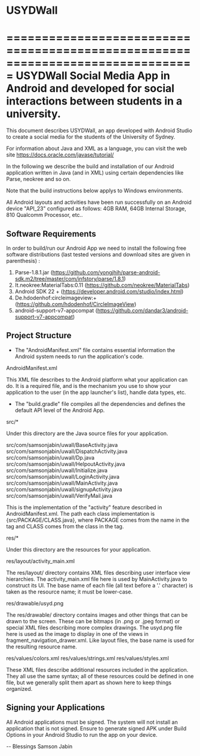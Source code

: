 # USYDWall

===============================================================================
                                USYDWall
                         Social Media App in Android 
             and developed for social interactions between students
                              in a university.
===============================================================================

This document describes USYDWall, an app developed with Android Studio to create
a social media for the students of the University of Sydney. 

For information about Java and XML as a language, you can visit the web site
https://docs.oracle.com/javase/tutorial/

In the following we describe the build and installation of our Android
application written in Java (and in XML) using certain dependencies like
Parse, neokree and so on.

Note that the build instructions below applys to Windows environments.

All Android layouts and activities have been run successfully on an Android device
"API_23" configured as follows: 4GB RAM, 64GB Internal Storage, 810 Qualcomm Processor, etc..


Software Requirements
---------------------

In order to build/run our Android App we need to install the following
free software distributions (last tested versions and download sites are given
in parenthesis) :

1) Parse-1.8.1.jar    (https://github.com/yongjhih/parse-android-sdk.m2/tree/master/com/infstory/parse/1.8.1)
2) It.neokree:MaterialTabs:0.11 (https://github.com/neokree/MaterialTabs)
3) Android SDK 22 +   (https://developer.android.com/studio/index.html)
4) De.hdodenhof:circleimageview:+   (https://github.com/hdodenhof/CircleImageView)
5) android-support-v7-appcompat     (https://github.com/dandar3/android-support-v7-appcompat)


Project Structure
-----------------

* The "AndroidManifest.xml" file contains essential information the Android
  system needs to run the application's code.  
  
AndroidManifest.xml

This XML file describes to the Android platform what your application can do.
It is a required file, and is the mechanism you use to show your application
to the user (in the app launcher's list), handle data types, etc.

* The "build.gradle" file compiles all the dependencies and defines the default API level of the Android App. 

src/*

Under this directory are the Java source files for your application.

src/com/samsonjabin/uwall/BaseActivity.java
src/com/samsonjabin/uwall/DispatchActivity.java
src/com/samsonjabin/uwall/Dp.java
src/com/samsonjabin/uwall/HelpoutActivity.java
src/com/samsonjabin/uwall/Initialize.java
src/com/samsonjabin/uwall/LoginActivity.java
src/com/samsonjabin/uwall/MainActivity.java
src/com/samsonjabin/uwall/signupActivity.java
src/com/samsonjabin/uwall/VerifyMail.java

This is the implementation of the "activity" feature described in
AndroidManifest.xml.  The path each class implementation is
{src/PACKAGE/CLASS.java}, where PACKAGE comes from the name in the <package>
tag and CLASS comes from the class in the <activity> tag.


res/*

Under this directory are the resources for your application.

res/layout/activity_main.xml

The res/layout/ directory contains XML files describing user interface
view hierarchies.  The activity_main.xml file here is used by
MainActivity.java to construct its UI.  The base name of each file
(all text before a '.' character) is taken as the resource name;
it must be lower-case.

res/drawable/usyd.png

The res/drawable/ directory contains images and other things that can be
drawn to the screen.  These can be bitmaps (in .png or .jpeg format) or
special XML files describing more complex drawings.  The usyd.png file
here is used as the image to display in one of the views in
fragment_navigation_drawer.xml.  Like layout files, the base name is used for the
resulting resource name.

res/values/colors.xml
res/values/strings.xml
res/values/styles.xml

These XML files describe additional resources included in the application.
They all use the same syntax; all of these resources could be defined in one
file, but we generally split them apart as shown here to keep things organized.


Signing your Applications
-------------------------
All Android applications must be signed. The system will not install an
application that is not signed. Ensure to generate signed APK under Build 
Options in your Android Studio to run the app on your device. 

--
Blessings 
Samson Jabin
